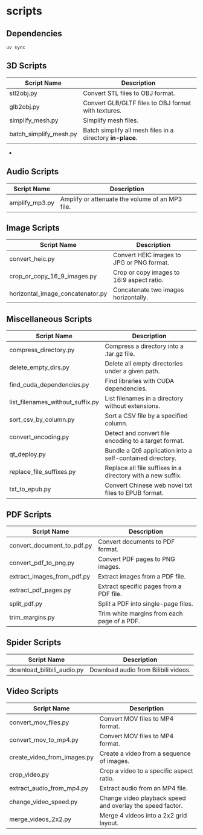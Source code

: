 # scripts

## Dependencies

```
uv sync
```

## 3D Scripts
| Script Name            | Description                              |
|------------------------|------------------------------------------|
| stl2obj.py | Convert STL files to OBJ format.         |
| glb2obj.py | Convert GLB/GLTF files to OBJ format with textures. |
| simplify_mesh.py | Simplify mesh files. |
| batch_simplify_mesh.py | Batch simplify all mesh files in a directory **in-place**. |
*
## Audio Scripts
| Script Name              | Description                              |
|--------------------------|------------------------------------------|
| amplify_mp3.py          | Amplify or attenuate the volume of an MP3 file. |

## Image Scripts
| Script Name                     | Description                                      |
|---------------------------------|--------------------------------------------------|
| convert_heic.py                 | Convert HEIC images to JPG or PNG format.        |
| crop_or_copy_16_9_images.py     | Crop or copy images to 16:9 aspect ratio.        |
| horizontal_image_concatenator.py| Concatenate two images horizontally.             |

## Miscellaneous Scripts
| Script Name                     | Description                                      |
|---------------------------------|--------------------------------------------------|
| compress_directory.py           | Compress a directory into a .tar.gz file.       |
| delete_empty_dirs.py            | Delete all empty directories under a given path.|
| find_cuda_dependencies.py       | Find libraries with CUDA dependencies.           |
| list_filenames_without_suffix.py| List filenames in a directory without extensions.|
| sort_csv_by_column.py           | Sort a CSV file by a specified column.           |
| convert_encoding.py             | Detect and convert file encoding to a target format.|
| qt_deploy.py                    | Bundle a Qt6 application into a self-contained directory.|
| replace_file_suffixes.py           | Replace all file suffixes in a directory with a new suffix.           |
| txt_to_epub.py                     | Convert Chinese web novel txt files to EPUB format.                   |

## PDF Scripts
| Script Name                     | Description                                      |
|---------------------------------|--------------------------------------------------|
| convert_document_to_pdf.py      | Convert documents to PDF format.                |
| convert_pdf_to_png.py           | Convert PDF pages to PNG images.                |
| extract_images_from_pdf.py      | Extract images from a PDF file.                 |
| extract_pdf_pages.py            | Extract specific pages from a PDF file.         |
| split_pdf.py                    | Split a PDF into single-page files.             |
| trim_margins.py                 | Trim white margins from each page of a PDF.     |

## Spider Scripts
| Script Name                     | Description                                      |
|---------------------------------|--------------------------------------------------|
| download_bilibili_audio.py      | Download audio from Bilibili videos.            |

## Video Scripts
| Script Name                     | Description                                      |
|---------------------------------|--------------------------------------------------|
| convert_mov_files.py            | Convert MOV files to MP4 format.             |
| convert_mov_to_mp4.py           | Convert MOV files to MP4 format.                |
| create_video_from_images.py     | Create a video from a sequence of images.       |
| crop_video.py                   | Crop a video to a specific aspect ratio.        |
| extract_audio_from_mp4.py       | Extract audio from an MP4 file.                 |
| change_video_speed.py           | Change video playback speed and overlay the speed factor. |
| merge_videos_2x2.py             | Merge 4 videos into a 2x2 grid layout.          |


